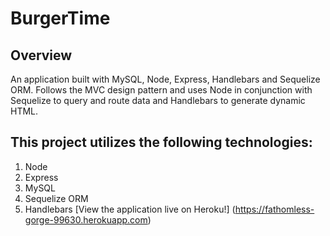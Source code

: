 

# BurgerTime

## Overview
An application built with MySQL, Node, Express, Handlebars and Sequelize ORM. Follows the MVC design pattern and uses Node in conjunction with Sequelize to query and route data and Handlebars to generate dynamic HTML.

## This project utilizes the following technologies:

1. Node
2. Express
3. MySQL
4. Sequelize ORM
5. Handlebars
[View the application live on Heroku!] (https://fathomless-gorge-99630.herokuapp.com)
